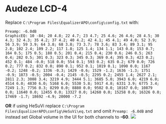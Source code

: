 # Audeze LCD-4
Replace `C:\Program Files\EqualizerAPO\config\config.txt` with:
```
Preamp: -6.0dB
GraphicEQ: 10 -84; 20 4.8; 22 4.7; 23 4.7; 25 4.6; 26 4.6; 28 4.5; 30 4.3; 32 4.3; 35 4.2; 37 4.2; 40 4.2; 42 4.1; 45 4.1; 49 4.0; 52 3.9; 56 3.9; 59 3.9; 64 3.8; 68 3.8; 73 3.7; 78 3.6; 83 3.4; 89 3.1; 95 2.8; 102 2.4; 109 2.2; 117 1.8; 125 1.4; 134 1.1; 143 0.8; 153 0.7; 164 0.5; 175 0.5; 188 0.5; 201 0.4; 215 0.4; 230 0.6; 246 0.5; 263 0.4; 282 0.5; 301 0.3; 323 0.3; 345 0.3; 369 0.4; 395 0.3; 423 0.2; 452 0.1; 484 -0.0; 518 0.0; 554 0.1; 593 0.2; 635 0.2; 679 0.0; 726 0.2; 777 0.2; 832 0.0; 890 0.1; 952 0.1; 1019 0.1; 1090 0.0; 1167 -0.2; 1248 -0.2; 1336 -0.3; 1429 -0.6; 1529 -1.2; 1636 -1.3; 1751 -0.9; 1873 -0.5; 2004 -0.4; 2145 -0.5; 2295 0.2; 2455 1.4; 2627 2.1; 2811 2.3; 3008 3.4; 3219 4.9; 3444 5.1; 3685 5.0; 3943 6.0; 4219 6.0; 4514 6.0; 4830 6.0; 5168 6.0; 5530 5.8; 5917 4.8; 6331 3.9; 6775 3.4; 7249 1.3; 7756 0.3; 8299 0.0; 8880 0.0; 9502 0.0; 10167 0.0; 10879 0.0; 11640 0.0; 12455 0.0; 13327 0.0; 14260 0.0; 15258 0.0; 16326 0.0; 17469 -1.7; 18692 -4.9; 20000 -7.2
```
**OR** if using HeSuVi replace `C:\Program Files\EqualizerAPO\config\HeSuVi\eq.txt` and omit `Preamp: -6.0dB` and instead set Global volume in the UI for both channels to **-60**.
![](https://raw.githubusercontent.com/jaakkopasanen/AutoEq/master/results/SBAF-Serious/innerfidelity/onear/Audeze%20LCD-4/Audeze%20LCD-4.png)